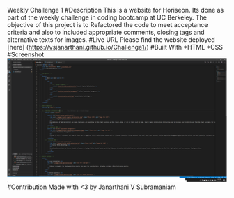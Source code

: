 Weekly Challenge 1
#Description
This is a website for Horiseon. Its done as part of the weekly challenge in coding bootcamp at UC Berkeley. The objective of this project is to Refactored the code to meet acceptance criteria and also to included appropriate comments, closing tags and alternative texts for images. 
#Live URL
Please find the website deployed [here] (https://vsjanarthani.github.io/Challenge1/)
#Built With
*HTML
*CSS
#Screenshot
![code](./images/codescreenshot.png)
#Contribution
Made with <3 by Janarthani V Subramaniam